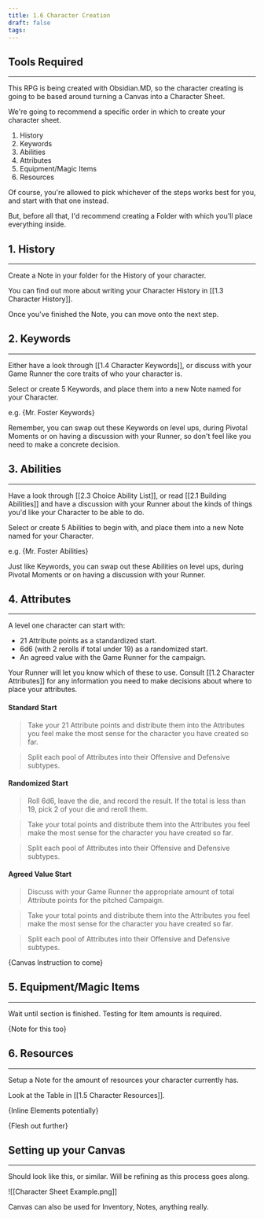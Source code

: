```yaml
---
title: 1.6 Character Creation
draft: false
tags:
---
```

## Tools Required
---
This RPG is being created with Obsidian.MD, so the character creating is going to be based around turning a Canvas into a Character Sheet.

We're going to recommend a specific order in which to create your character sheet.

1. History
2. Keywords
3. Abilities
4. Attributes
5. Equipment/Magic Items
6. Resources

Of course, you're allowed to pick whichever of the steps works best for you, and start with that one instead. 

But, before all that, I'd recommend creating a Folder with which you'll place everything inside.

## 1. History
---
Create a Note in your folder for the History of your character. 

You can find out more about writing your Character History in [[1.3 Character History]].

Once you've finished the Note, you can move onto the next step.

## 2. Keywords
---
Either have a look through [[1.4 Character Keywords]], or discuss with your Game Runner the core traits of who your character is. 

Select or create 5 Keywords, and place them into a new Note named for your Character.

e.g. {Mr. Foster Keywords}

Remember, you can swap out these Keywords on level ups, during Pivotal Moments or on having a discussion with your Runner, so don't feel like you need to make a concrete decision.

## 3. Abilities
---
Have a look through [[2.3 Choice Ability List]], or read [[2.1 Building Abilities]] and have a discussion with your Runner about the kinds of things you'd like your Character to be able to do.

Select or create 5 Abilities to begin with, and place them into a new Note named for your Character.

e.g. {Mr. Foster Abilities}

Just like Keywords, you can swap out these Abilities on level ups, during Pivotal Moments or on having a discussion with your Runner.

## 4. Attributes
---
A level one character can start with:
- 21 Attribute points as a standardized start.
- 6d6 (with 2 rerolls if total under 19) as a randomized start.
- An agreed value with the Game Runner for the campaign.

Your Runner will let you know which of these to use. Consult [[1.2 Character Attributes]] for any information you need to make decisions about where to place your attributes.

#### Standard Start

>Take your 21 Attribute points and distribute them into the Attributes you feel make the most sense for the character you have created so far.

>Split each pool of Attributes into their Offensive and Defensive subtypes.

#### Randomized Start

>Roll 6d6, leave the die, and record the result. If the total is less than 19, pick 2 of your die and reroll them.

>Take your total points and distribute them into the Attributes you feel make the most sense for the character you have created so far.

>Split each pool of Attributes into their Offensive and Defensive subtypes.

#### Agreed Value Start

>Discuss with your Game Runner the appropriate amount of total Attribute points for the pitched Campaign.

>Take your total points and distribute them into the Attributes you feel make the most sense for the character you have created so far.

>Split each pool of Attributes into their Offensive and Defensive subtypes.

{Canvas Instruction to come}

## 5. Equipment/Magic Items
---
Wait until section is finished.
Testing for Item amounts is required.

{Note for this too}

## 6. Resources
---
Setup a Note for the amount of resources your character currently has.

Look at the Table in [[1.5 Character Resources]].



{Inline Elements potentially}

{Flesh out further}

## Setting up your Canvas
---
Should look like this, or similar. Will be refining as this process goes along.

![[Character Sheet Example.png]]

Canvas can also be used for Inventory, Notes, anything really.


